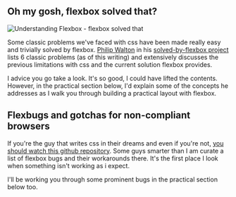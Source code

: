 ## Oh my gosh, flexbox solved that?

![Understanding Flexbox - flexbox solved that](http://i.imgur.com/nPq92Jm.jpg)


Some classic problems we've faced with css have been made really easy and trivially solved by flexbox.
[Philip Walton](https://philipwalton.com/) in his [solved-by-flexbox project](https://github.com/philipwalton/solved-by-flexbox) lists 6 classic problems (as of this writing) and extensively discusses the previous limitations with css and the current solution flexbox provides.

I advice you go take a look. It's so good, I could have lifted the contents. However, in the practical section below, I'd explain some of the concepts he addresses as I walk you through building a practical layout with flexbox.

## Flexbugs and gotchas for non-compliant browsers
If you're the guy that writes css in their dreams and even if you're not, [you should watch this github repository](https://github.com/philipwalton/flexbugs). Some guys smarter than I am curate a list of flexbox bugs and their workarounds there. It's the first place I look when something isn't working as i expect.

I'll be working you through some prominent bugs in the practical section below too.
